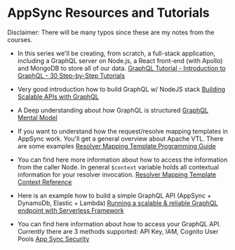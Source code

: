 # AppSync Resources and Tutorials

Disclaimer: There will be many typos since these are my notes from the courses.

* In this series we'll be creating, from scratch, a full-stack application, including a GraphQL server on Node.js, a React front-end (with Apollo) and MongoDB to store all of our data. [GraphQL Tutorial - Introduction to GraphQL - 30 Step-by-Step Tutorials](https://www.youtube.com/watch?v=Y0lDGjwRYKw&list=PL4cUxeGkcC9iK6Qhn-QLcXCXPQUov1U7f)

* Very good introduction how to build GraphQL w/ NodeJS stack [Building Scalable APIs with GraphQL](https://github.com/tarasowski/serverless/blob/master/aws-appsync/005_building-scalable-apis.md)

* A Deep understanding about how GraphQL is structured [GraphQL Mental Model](https://github.com/tarasowski/serverless/blob/master/aws-appsync/006_graphql_mental_model.md)

* If you want to understand how the request/resolve mapping templates in AppSync work. You'll get a general overview about Apache VTL. There are some examples [Resolver Mapping Template Programming Guide](https://docs.aws.amazon.com/appsync/latest/devguide/resolver-mapping-template-reference-programming-guide.html)

* You can find here more information about how to access the information from the caller Node. In general `$context` variable holds all contextual information for your resolver invocation. [Resolver Mapping Template Context Reference](https://docs.aws.amazon.com/appsync/latest/devguide/resolver-context-reference.html)

* Here is an example how to build a simple GraphQL API (AppSync + DynamoDb, Elastic + Lambda) [Running a scalable & reliable GraphQL endpoint with Serverless Framework](https://hackernoon.com/running-a-scalable-reliable-graphql-endpoint-with-serverless-24c3bb5acb43)

* You can find here information about how to access your GraphQL API. Currently there are 3 methods supported: API Key, IAM, Cognito User Pools [App Sync Security](https://docs.aws.amazon.com/appsync/latest/devguide/security.html)